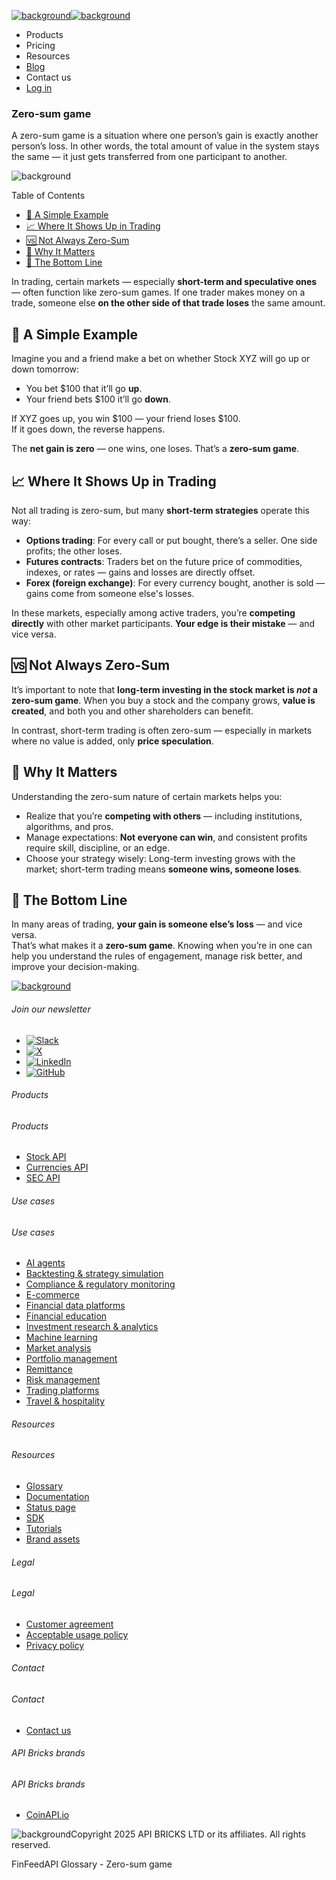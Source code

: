 [![background](/_next/image?url=https%3A%2F%2Fcdn.sanity.io%2Fimages%2Fxpx4czto%2Fproduction%2Fc9a795fc7fb3558997d636211a44e71eb59288f0-773x184.png&w=1920&q=75)![background](https://cdn.sanity.io/images/xpx4czto/production/875913d8710b3054c19fad19673dc5592614265e-773x184.svg)](/)

* Products
* Pricing
* Resources
* [Blog](/blog)
* Contact us
* [Log in](https://console.finfeedapi.com/?link=/apikeys/create)

### Zero-sum game

A zero-sum game is a situation where one person’s gain is exactly another person’s loss. In other words, the total amount of value in the system stays the same — it just gets transferred from one participant to another.

![background](https://cdn.sanity.io/images/xpx4czto/production/999c709b2777af013884c6e2623e9aa699585a06-429x429.svg)

Table of Contents

* [🧠 A Simple Example](#link-052b2be04d9f)
* [📈 Where It Shows Up in Trading](#link-fe2d7cb18376)
* [🆚 Not Always Zero-Sum](#link-bf5080febb67)
* [🎯 Why It Matters](#link-e9f1bd8d3ea8)
* [🧠 The Bottom Line](#link-6d725573c870)

In trading, certain markets — especially **short-term and speculative ones** — often function like zero-sum games. If one trader makes money on a trade, someone else **on the other side of that trade loses** the same amount.

🧠 A Simple Example
------------------

Imagine you and a friend make a bet on whether Stock XYZ will go up or down tomorrow:

* You bet $100 that it’ll go **up**.
* Your friend bets $100 it’ll go **down**.

If XYZ goes up, you win $100 — your friend loses $100.  
If it goes down, the reverse happens.

The **net gain is zero** — one wins, one loses. That’s a **zero-sum game**.

📈 Where It Shows Up in Trading
------------------------------

Not all trading is zero-sum, but many **short-term strategies** operate this way:

* **Options trading**: For every call or put bought, there’s a seller. One side profits; the other loses.
* **Futures contracts**: Traders bet on the future price of commodities, indexes, or rates — gains and losses are directly offset.
* **Forex (foreign exchange)**: For every currency bought, another is sold — gains come from someone else's losses.

In these markets, especially among active traders, you’re **competing directly** with other market participants. **Your edge is their mistake** — and vice versa.

🆚 Not Always Zero-Sum
---------------------

It’s important to note that **long-term investing in the stock market is *not* a zero-sum game**. When you buy a stock and the company grows, **value is created**, and both you and other shareholders can benefit.

In contrast, short-term trading is often zero-sum — especially in markets where no value is added, only **price speculation**.

🎯 Why It Matters
----------------

Understanding the zero-sum nature of certain markets helps you:

* Realize that you’re **competing with others** — including institutions, algorithms, and pros.
* Manage expectations: **Not everyone can win**, and consistent profits require skill, discipline, or an edge.
* Choose your strategy wisely: Long-term investing grows with the market; short-term trading means **someone wins, someone loses**.

🧠 The Bottom Line
-----------------

In many areas of trading, **your gain is someone else’s loss** — and vice versa.  
That’s what makes it a **zero-sum game**. Knowing when you’re in one can help you understand the rules of engagement, manage risk better, and improve your decision-making.

[![background](https://cdn.sanity.io/images/xpx4czto/production/8a2788aebc71f7f5dce82eb1b7a5e5cec9a64838-773x184.svg)](/)

###### Join our newsletter

* [![Slack](https://cdn.sanity.io/images/xpx4czto/production/26371f7c1474b3ce9e67c32e006a140ddd704b95-512x512.svg)](https://finfeedapi.slack.com/x-p8539721774929-8529109118914-8531038476964/messages/C08FVM7P68H)
* [![X](/_next/image?url=https%3A%2F%2Fcdn.sanity.io%2Fimages%2Fxpx4czto%2Fproduction%2F0aa41878d0ceb77292d9f847b2f4e21d688460c1-2400x2453.png&w=64&q=75)](https://x.com/FinFeedAPI "Follow FinFeedAPI on X")
* [![LinkedIn](/_next/image?url=https%3A%2F%2Fcdn.sanity.io%2Fimages%2Fxpx4czto%2Fproduction%2Fb9ce6f119974543779bbcad7563e234be8edd900-840x779.png&w=64&q=75)](https://www.linkedin.com/company/finfeedapi/?viewAsMember=true "Join FinFeedAPI on LinkedIn")
* [![GitHub](https://cdn.sanity.io/images/xpx4czto/production/f202b6faccfd5cc46299b976c2635fee60b55aa0-98x96.svg)](https://github.com/api-bricks/api-bricks-sdk/tree/master/finfeedapi)

###### Products

###### Products

* [Stock API](/products/stock-api)
* [Currencies API](/products/currencies-api)
* [SEC API](/products/sec-api)

###### Use cases

###### Use cases

* [AI agents](/use-case/ai-agents)
* [Backtesting & strategy simulation](/use-case/backtesting-strategy-simulation)
* [Compliance & regulatory monitoring](/use-case/compliance-regulatory-monitoring)
* [E-commerce](/use-case/e-commerce)
* [Financial data platforms](/use-case/financial-data-platforms)
* [Financial education](/use-case/education-platforms)
* [Investment research & analytics](/use-case/investment-research-analytics)
* [Machine learning](/use-case/machine-learning)
* [Market analysis](/use-case/market-analysis)
* [Portfolio management](/use-case/portfolio-management)
* [Remittance](/use-case/remittance)
* [Risk management](/use-case/risk-management)
* [Trading platforms](/use-case/trading-platforms)
* [Travel & hospitality](/use-case/travel-hospitality)

###### Resources

###### Resources

* [Glossary](/learn/glossary)
* [Documentation](https://docs.finfeedapi.com/)
* [Status page](https://status.finfeedapi.com/)
* [SDK](https://github.com/api-bricks/api-bricks-sdk/tree/master/finfeedapi)
* [Tutorials](https://github.com/api-bricks/api-bricks-sdk/tree/master/finfeedapi/sec-api-rest/tutorials)
* [Brand assets](https://brandfetch.com/finfeedapi.com)

###### Legal

###### Legal

* [Customer agreement](/legal#link-479af90ac5b8)
* [Acceptable usage policy](/legal#link-469068dc1416)
* [Privacy policy](/legal#link-192d9f962f94)

###### Contact

###### Contact

* [Contact us](/contact-us)

###### API Bricks brands

###### API Bricks brands

* [CoinAPI.io](https://www.coinapi.io/?utm_source=finfeedapi&utm_medium=referral&utm_campaign=finfeedapi_footer)

![background](https://cdn.sanity.io/images/xpx4czto/production/33a64ee50c88a79ba86cc35ba36e9eb13987bbe7-152x184.svg)Copyright 2025 API BRICKS LTD or its affiliates. All rights reserved.

FinFeedAPI Glossary - Zero-sum game